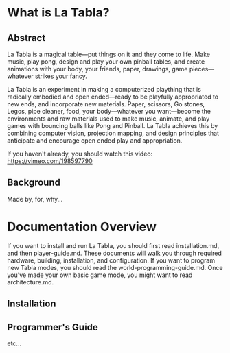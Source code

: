 # What is La Tabla?

## Abstract

La Tabla is a magical table—put things on it and they come to life. Make music, play pong, design and play your own pinball tables, and create animations with your body, your friends, paper, drawings, game pieces—whatever strikes your fancy.

La Tabla is an experiment in making a computerized plaything that is radically embodied and open ended—ready to be playfully appropriated to new ends, and incorporate new materials. Paper, scissors, Go stones, Legos, pipe cleaner, food, your body—whatever you want—become the environments and raw materials used to make music, animate, and play games with bouncing balls like Pong and Pinball. La Tabla achieves this by combining computer vision, projection mapping, and design principles that anticipate and encourage open ended play and appropriation.

If you haven't already, you should watch this video: https://vimeo.com/198597790

## Background

Made by, for, why...

# Documentation Overview

If you want to install and run La Tabla, you should first read installation.md, and then player-guide.md. These documents will walk you through required hardware, building, installation, and configuration. 
If you want to program new Tabla modes, you should read the world-programming-guide.md. Once you've made your own basic game mode, you might want to read architecture.md.

## Installation

## Programmer's Guide

etc...